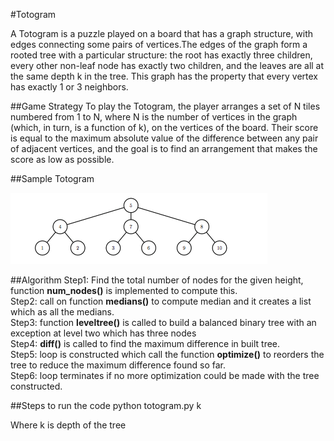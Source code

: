 #Totogram  

A Totogram is a puzzle played on a board that has a graph structure, with edges connecting some pairs
of vertices.The edges of the graph form a rooted tree with a particular structure: the root has exactly three children, every other non-leaf node has exactly two children, and the leaves are all at the same depth k in the tree. This graph has the property that every vertex has exactly 1 or 3 neighbors. 

##Game Strategy
To play the Totogram, the player arranges a set of N tiles numbered from 1 to N, where N is the number of vertices in the graph (which, in turn, is a function of k), on the vertices of the board. Their score is equal to the maximum absolute value of the difference between any pair of adjacent vertices, and the goal is to find an arrangement that makes the score as low as possible.

##Sample Totogram

![alt tag](https://github.com/Nethracs/totogram/blob/master/totogram.png)

##Algorithm
 Step1: Find the total number of nodes for the given height, function **num_nodes()** is implemented to compute this.  
 Step2: call on function **medians()** to compute median and it creates a list which as all the medians.  
 Step3: function **leveltree()** is called to build a balanced binary tree with an exception at level two which has three nodes  
 Step4: **diff()** is called to find the maximum difference in built tree.  
 Step5: loop is constructed which call the function **optimize()** to reorders the tree to reduce the maximum difference found so far.  
 Step6: loop terminates if no more optimization could be made with the tree constructed.  
 
##Steps to run the code
 python totogram.py k
 
 Where k is depth of the tree







